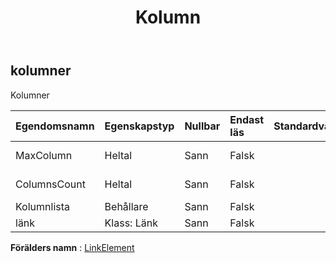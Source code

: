 ﻿---
title: Kolumn
second_title: Aspose.Cells Cloud Documen
type: docs
url: /sv/specification/model/columns/
description: "Aspose.Cells Molnmodellspecifikation : Kolumner. Hantera enkelt Excel och andra kalkylarksdokument med funktioner som att öppna, generera, redigera, dela, slå samman, jämföra och konvertera"
kwords: Excel, Office, Kalkylblad, Cloud REST API, Kolumner
weight: 50
---
## **kolumner**

 Kolumner

| Egendomsnamn| Egenskapstyp| Nullbar| Endast läs| Standardvärde| Beskrivning|
|:- |:- |:- |:- |:- |:- |
| MaxColumn| Heltal| Sann| Falsk|| Max kolumnindex.|
| ColumnsCount| Heltal| Sann| Falsk|| Antal kolumner.|
| Kolumnlista| Behållare| Sann| Falsk|| Kolumnlista.|
| länk| Klass: Länk| Sann| Falsk|||

**Förälders namn** : [LinkElement](/specification/model/linkelement)

